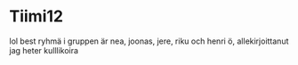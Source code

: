 # Tiimi12

lol best ryhmä
i gruppen är nea, joonas, jere, riku och henri
ö, allekirjoittanut
jag heter kulllikoira
